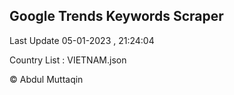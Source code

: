 

## Google Trends Keywords Scraper 
 
Last Update 05-01-2023 , 21:24:04

Country List :
VIETNAM.json



© Abdul Muttaqin 
